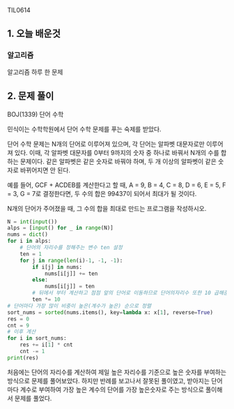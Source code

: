 TIL0614

## 1. 오늘 배운것

### 알고리즘



알고리즘 하루 한 문제

## 2. 문제 풀이

BOJ(1339) 단어 수학

민식이는 수학학원에서 단어 수학 문제를 푸는 숙제를 받았다.

단어 수학 문제는 N개의 단어로 이루어져 있으며, 각 단어는 알파벳 대문자로만 이루어져 있다. 이때, 각 알파벳 대문자를 0부터 9까지의 숫자 중 하나로 바꿔서 N개의 수를 합하는 문제이다. 같은 알파벳은 같은 숫자로 바꿔야 하며, 두 개 이상의 알파벳이 같은 숫자로 바뀌어지면 안 된다.

예를 들어, GCF + ACDEB를 계산한다고 할 때, A = 9, B = 4, C = 8, D = 6, E = 5, F = 3, G = 7로 결정한다면, 두 수의 합은 99437이 되어서 최대가 될 것이다.

N개의 단어가 주어졌을 때, 그 수의 합을 최대로 만드는 프로그램을 작성하시오.

``````python
N = int(input())
alps = [input() for _ in range(N)]
nums = dict()
for i in alps:
    # 단어의 자리수를 정해주는 변수 ten 설정
    ten = 1
    for j in range(len(i)-1, -1, -1):
        if i[j] in nums:
            nums[i[j]] += ten
        else:
            nums[i[j]] = ten
        # 뒤에서 부터 계산하고 점점 앞의 단어로 이동하므로 단어의자리수 또한 10 곱해준다
        ten *= 10
# 단어마다 가장 많이 비중이 높은(계수가 높은) 순으로 정렬
sort_nums = sorted(nums.items(), key=lambda x: x[1], reverse=True)
res = 0
cnt = 9
# 이후 계산
for i in sort_nums:
    res += i[1] * cnt
    cnt -= 1
print(res)
``````

처음에는 단어의 자리수를 계산하여 제일 높은 자리수를 기준으로 높은 숫자를 부여하는 방식으로 문제를 풀어보았다. 하지만 반례를 보고나서 잘못된 풀이였고, 받아지는 단어마다 계수로 부여하여 가장 높은 계수의 단어를 가장 높은숫자로 주는 방식으로 풀이해서 문제를 풀었다.

